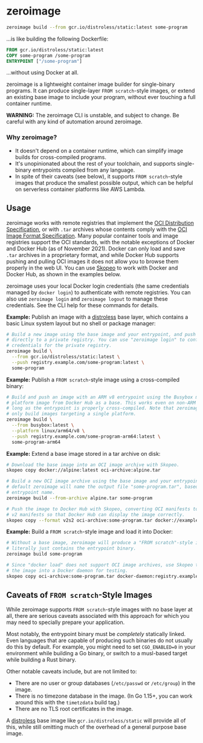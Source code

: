 # zeroimage

```sh
zeroimage build --from gcr.io/distroless/static:latest some-program
```

…is like building the following Dockerfile:

```dockerfile
FROM gcr.io/distroless/static:latest
COPY some-program /some-program
ENTRYPOINT ["/some-program"]
```

…without using Docker at all.

zeroimage is a lightweight container image builder for single-binary programs.
It can produce single-layer `FROM scratch`-style images, or extend an existing
base image to include your program, without ever touching a full container
runtime.

**WARNING:** The zeroimage CLI is unstable, and subject to change. Be careful
with any kind of automation around zeroimage.

### Why zeroimage?

- It doesn't depend on a container runtime, which can simplify image builds for
  cross-compiled programs.
- It's unopinionated about the rest of your toolchain, and supports
  single-binary entrypoints compiled from any language.
- In spite of their caveats (see below), it supports `FROM scratch`-style images
  that produce the smallest possible output, which can be helpful on serverless
  container platforms like AWS Lambda.

## Usage

zeroimage works with remote registries that implement the [OCI Distribution
Specification][oci-distribution], or with `.tar` archives whose contents comply
with the [OCI Image Format Specification][oci-format]. Many popular container
tools and image registries support the OCI standards, with the notable
exceptions of Docker and Docker Hub (as of November 2021). Docker can only load
and save `.tar` archives in a proprietary format, and while Docker Hub supports
pushing and pulling OCI images it does not allow you to browse them properly in
the web UI. You can use [Skopeo][skopeo] to work with Docker and Docker Hub, as
shown in the examples below.

zeroimage uses your local Docker login credentials (the same credentials managed
by `docker login`) to authenticate with remote registries. You can also use
`zeroimage login` and `zeroimage logout` to manage these credentials. See the
CLI help for these commands for details.

**Example:** Publish an image with a [distroless][distroless] base layer, which
contains a basic Linux system layout but no shell or package manager:

```sh
# Build a new image using the base image and your entrypoint, and push it
# directly to a private registry. You can use "zeroimage login" to configure
# credentials for the private registry.
zeroimage build \
  --from gcr.io/distroless/static:latest \
  --push registry.example.com/some-program:latest \
  some-program
```

**Example:** Publish a `FROM scratch`-style image using a cross-compiled binary:

```sh
# Build and push an image with an ARM v8 entrypoint using the Busybox multi
# platform image from Docker Hub as a base. This works even on non-ARM hosts, as
# long as the entrypoint is properly cross-compiled. Note that zeroimage can
# only build images targeting a single platform.
zeroimage build \
  --from busybox:latest \
  --platform linux/arm64/v8 \
  --push registry.example.com/some-program-arm64:latest \
  some-program-arm64
```

**Example:** Extend a base image stored in a tar archive on disk:

```sh
# Download the base image into an OCI image archive with Skopeo.
skopeo copy docker://alpine:latest oci-archive:alpine.tar

# Build a new OCI image archive using the base image and your entrypoint. By
# default zeroimage will name the output file "some-program.tar", based on the
# entrypoint name.
zeroimage build --from-archive alpine.tar some-program

# Push the image to Docker Hub with Skopeo, converting OCI manifests to Docker
# v2 manifests so that Docker Hub can display the image correctly.
skopeo copy --format v2s2 oci-archive:some-program.tar docker://example/some-program:latest
```

**Example:** Build a `FROM scratch`-style image and load it into Docker:

```sh
# Without a base image, zeroimage will produce a "FROM scratch"-style image that
# literally just contains the entrypoint binary.
zeroimage build some-program

# Since "docker load" does not support OCI image archives, use Skopeo to load
# the image into a Docker daemon for testing.
skopeo copy oci-archive:some-program.tar docker-daemon:registry.example.com/some-program:latest
```

[oci-distribution]: https://github.com/opencontainers/distribution-spec
[oci-format]: https://github.com/opencontainers/image-spec
[skopeo]: https://github.com/containers/skopeo
[distroless]: https://github.com/GoogleContainerTools/distroless

## Caveats of `FROM scratch`-Style Images

While zeroimage supports `FROM scratch`-style images with no base layer at all,
there are serious caveats associated with this approach for which you may need
to specially prepare your application.

Most notably, the entrypoint binary must be _completely_ statically linked. Even
languages that are capable of producing such binaries do not usually do this by
default. For example, you might need to set `CGO_ENABLED=0` in your environment
while building a Go binary, or switch to a musl-based target while building a
Rust binary.

Other notable caveats include, but are not limited to:

- There are no user or group databases (`/etc/passwd` or `/etc/group`) in the
  image.
- There is no timezone database in the image. (In Go 1.15+, you can work around
  this with the `timetzdata` build tag.)
- There are no TLS root certificates in the image.

A [distroless][distroless] base image like `gcr.io/distroless/static` will
provide all of this, while still omitting much of the overhead of a general
purpose base image.
